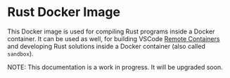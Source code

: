 # Rust Docker Image

This Docker image is used for compiling Rust programs inside a Docker container. It can be used as well, for building VSCode [Remote Containers](https://code.visualstudio.com/docs/remote/containers) and developing Rust solutions inside a Docker container (also called `sandbox`).

NOTE:
This documentation is a work in progress. It will be upgraded soon.